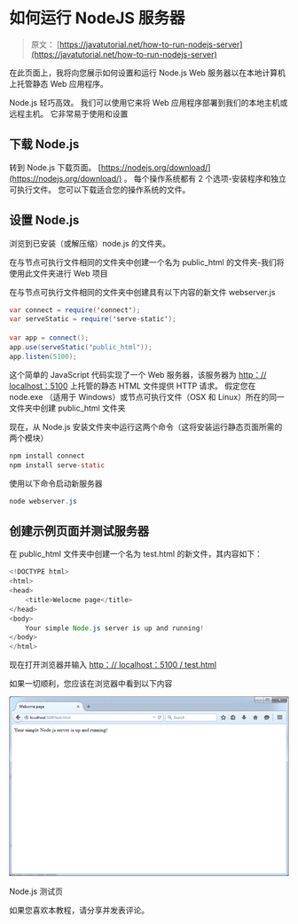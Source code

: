 # 如何运行 NodeJS 服务器

> 原文： [https://javatutorial.net/how-to-run-nodejs-server](https://javatutorial.net/how-to-run-nodejs-server)

在此页面上，我将向您展示如何设置和运行 Node.js Web 服务器以在本地计算机上托管静态 Web 应用程序。

Node.js 轻巧高效。 我们可以使用它来将 Web 应用程序部署到我们的本地主机或远程主机。 它非常易于使用和设置

## 下载 Node.js

转到 Node.js 下载页面。 [https://nodejs.org/download/](https://nodejs.org/download/) 。 每个操作系统都有 2 个选项-安装程序和独立可执行文件。 您可以下载适合您的操作系统的文件。

## 设置 Node.js

浏览到已安装（或解压缩）node.js 的文件夹。

在与节点可执行文件相同的文件夹中创建一个名为 public_html 的文件夹-我们将使用此文件夹进行 Web 项目

在与节点可执行文件相同的文件夹中创建具有以下内容的新文件 webserver.js

```java
var connect = require('connect');
var serveStatic = require('serve-static');

var app = connect();
app.use(serveStatic("public_html"));
app.listen(5100);
```

这个简单的 JavaScript 代码实现了一个 Web 服务器，该服务器为 [http：// localhost：5100](http://localhost:5100) 上托管的静态 HTML 文件提供 HTTP 请求。 假定您在 node.exe （适用于 Windows）或节点可执行文件（OSX 和 Linux）所在的同一文件夹中创建 public_html 文件夹

现在，从 Node.js 安装文件夹中运行这两个命令（这将安装运行静态页面所需的两个模块）

```java
npm install connect
npm install serve-static
```

使用以下命令启动新服务器

```java
node webserver.js
```

## 创建示例页面并测试服务器

在 public_html 文件夹中创建一个名为 test.html 的新文件，其内容如下：

```java
<!DOCTYPE html>
<html>
<head>
	<title>Welocme page</title>
</head>
<body>
	Your simple Node.js server is up and running!
</body>
</html>
```

现在打开浏览器并输入 [http：// localhost：5100 / test.html](http://localhost:5100/test.html)

如果一切顺利，您应该在浏览器中看到以下内容

![Node.js test page](img/484a99b1d04ee2ce4614e2801e7b472a.jpg)

Node.js 测试页

如果您喜欢本教程，请分享并发表评论。